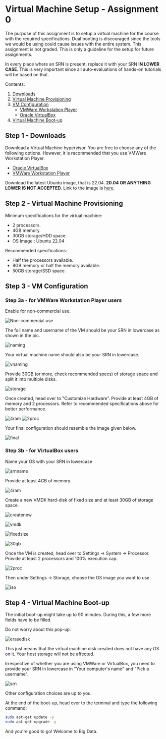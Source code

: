 # Virtual Machine Setup - Assignment 0

The purpose of this assignment is to setup a virtual machine for the course with the required specifications. Dual booting is discouraged since the tools we would be using could cause issues with the entire system. This assignment is not graded. This is only a guideline for the setup for future assignments.

In every place where an SRN is present, replace it with your SRN **IN LOWER CASE**. This is very important since all auto-evaluations of hands-on tutorials will be based on that.

Contents:

1. [Downloads](#step1)
2. [Virtual Machine Provisioning](#step2)
3. [VM Configuration](#step3)
   * [VMWare Workstation Player](#step3a)
   * [Oracle VirtualBox](#step3b)
4. [Virtual Machine Boot-up](#step4)

## <a name="step1"></a> Step 1 - Downloads

Download a Virtual Machine hypervisor. You are free to choose any of the following options. However, it is recommended that you use VMWare Workstation Player.

- [Oracle VirtualBox](https://www.virtualbox.org/wiki/Downloads)
- [VMWare Workstation Player](https://www.vmware.com/products/workstation-player/workstation-player-evaluation.html)

Download the latest Ubuntu image, that is 22.04. **20.04 OR ANYTHING LOWER IS NOT ACCEPTED.** Link to the image is [here](https://ubuntu.com/download/desktop).

## <a name="step2"></a> Step 2 - Virtual Machine Provisioning

Minimum specifications for the virtual machine:

- 2 processors.
- 4GB memory.
- 30GB storage/HDD space.
- OS Image : Ubuntu 22.04

Recommended specifications:

- Half the processors available.
- 8GB memory or half the memory available.
- 50GB storage/SSD space.

## <a name="step3"></a> Step 3 - VM Configuration

### <a name="step3a"></a> Step 3a - for VMWare Workstation Player users

Enable for non-commercial use.

![Non-commercial use](https://cdn.discordapp.com/attachments/1001143746664091698/1003979018107879475/unknown.png)

The full name and username of the VM should be your SRN in lowercase as shown in the pic.

![naming](https://cdn.discordapp.com/attachments/1001143746664091698/1001143979875782718/unknown.png)

Your virtual machine name should also be your SRN in lowercase.

![vnaming](https://cdn.discordapp.com/attachments/1001143746664091698/1004050627418149004/unknown.png)

Provide 30GB (or more, check recommended specs) of storage space and split it into multiple disks.

![storage](https://cdn.discordapp.com/attachments/1001143746664091698/1004042045788270772/unknown.png)

Once created, head over to "Customize Hardware". Provide at least 4GB of memory and 2 processors. Refer to recommended specifications above for better performance.

![4ram](https://cdn.discordapp.com/attachments/1001143746664091698/1004042925329612910/unknown.png)
![2proc](https://media.discordapp.net/attachments/1001143746664091698/1004043084675436664/unknown.png)

Your final configuration should resemble the image given below.

![final](https://cdn.discordapp.com/attachments/1001143746664091698/1004077410150535278/unknown.png)

### <a name="step3b"></a> Step 3b - for VirtualBox users

Name your OS with your SRN in lowercase

![srnname](https://cdn.discordapp.com/attachments/1001143746664091698/1003658070964048052/unknown.png)

Provide at least 4GB of memory.

![4ram](https://cdn.discordapp.com/attachments/1001143746664091698/1003658148776783932/unknown.png)

Create a new VMDK hard-disk of fixed size and at least 30GB of storage space.

![createnew](https://cdn.discordapp.com/attachments/1001143746664091698/1003658274354245682/unknown.png)

![vmdk](https://cdn.discordapp.com/attachments/1001143746664091698/1003658396291051520/unknown.png)

![fixedsize](https://cdn.discordapp.com/attachments/1001143746664091698/1003658481624158278/unknown.png)

![30gb](https://cdn.discordapp.com/attachments/1001143746664091698/1003658536817016952/unknown.png)

Once the VM is created, head over to Settings -> System -> Processor. Provide at least 2 processors and 100% execution cap.

![2proc](https://cdn.discordapp.com/attachments/1001143746664091698/1003660323015905352/unknown.png)

Then under Settings -> Storage, choose the OS image you want to use.

![iso](https://cdn.discordapp.com/attachments/1001143746664091698/1003661073175543871/unknown.png)

## <a name="step4"></a> Step 4 - Virtual Machine Boot-up

The initial boot-up might take up to 90 minutes. During this, a few more fields have to be filled.

Do not worry about this pop-up:

![erasedisk](https://cdn.discordapp.com/attachments/1001143746664091698/1004047835995582504/unknown.png)

This just means that the virtual machine disk created does not have any OS on it. Your host storage will not be affected.

Irrespective of whether you are using VMWare or VirtualBox, you need to provide your SRN in lowercase in "Your computer's name" and "Pick a username".

![srn](https://cdn.discordapp.com/attachments/1001143746664091698/1003663857933373460/unknown.png)

Other configuration choices are up to you.

At the end of the boot-up, head over to the terminal and type the following command:

```sh
sudo apt-get update -y
sudo apt-get upgrade -y
```

And you're good to go! Welcome to Big Data.

